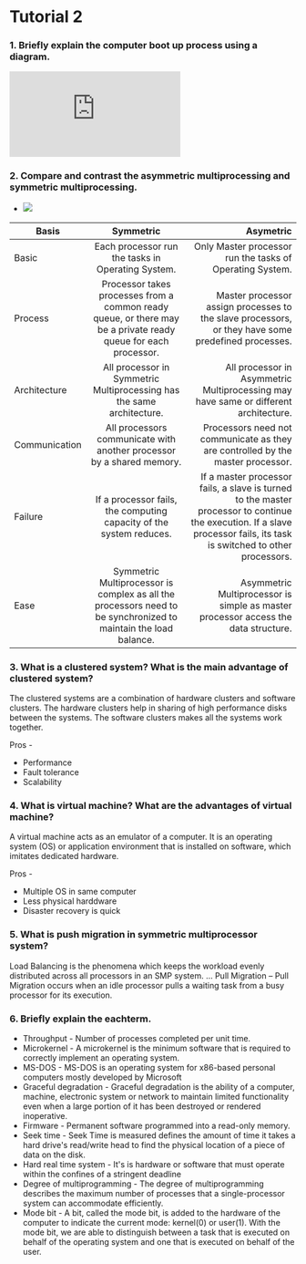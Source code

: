 # Tutorial 2

### 1. Briefly explain the computer boot up process using a diagram.

![](http://www.eclubfoundation.com/efansmart/JSS1/ckuploader.php?action=viewimage&image=Ym9vdHByb2Nlc3N0ZXN0MjcyOGUwMTIuanBn)

### 2. Compare and contrast the asymmetric multiprocessing and symmetric multiprocessing.
* ![](https://techdifferences.com/wp-content/uploads/2016/09/Symmetric-Multiprocessing-Vs-Asymmetric-Multiprocessing.jpg)

| Basis         | Symmetric           | Asymetric  |
| ------------- |:--------------------:| --------------:|
| Basic         | Each processor run the tasks in Operating System.  | Only Master processor run the tasks of Operating System. |
| Process     | Processor takes processes from a common ready queue, or there may be a private ready queue for each processor.     |   Master processor assign processes to the slave processors, or they have some predefined processes. |
| Architecture | All processor in Symmetric Multiprocessing has the same architecture.      |    All processor in Asymmetric Multiprocessing may have same or different architecture. |
|     Communication          |  All processors communicate with another processor by a shared memory.             |   Processors need not communicate as they are controlled by the master processor.    |
|     Failure          |       If a processor fails, the computing capacity of the system reduces.        |    If a master processor fails, a slave is turned to the master processor to continue the execution. If a slave processor fails, its task is switched to other processors.   |
|       Ease        |       Symmetric Multiprocessor is complex as all the processors need to be synchronized to maintain the load balance.        |    Asymmetric Multiprocessor is simple as master processor access the data structure.   |

### 3. What is a clustered system? What is the main advantage of clustered system?

The clustered systems are a combination of hardware clusters and software clusters. The hardware clusters help in sharing of high performance disks between the systems. The software clusters makes all the systems work together.

Pros - 
* Performance
* Fault tolerance
* Scalability

### 4. What is virtual machine? What are the advantages of virtual machine?

A virtual machine acts as an emulator of a computer. It is an operating system (OS) or application environment that is installed on software, which imitates dedicated hardware.

Pros - 
* Multiple OS in same computer
* Less physical harddware
* Disaster recovery is quick

### 5. What is push migration in symmetric multiprocessor system?

Load Balancing is the phenomena which keeps the workload evenly distributed across all processors in an SMP system. ... Pull Migration – Pull Migration occurs when an idle processor pulls a waiting task from a busy processor for its execution.

### 6. Briefly explain the eachterm.

* Throughput - Number of processes completed per unit time.
* Microkernel -  A microkernel is the minimum software that is required to correctly implement an operating system.
* MS-DOS - MS-DOS is an operating system for x86-based personal computers mostly developed by Microsoft
* Graceful degradation - Graceful degradation is the ability of a computer, machine, electronic system or network to maintain limited functionality even when a large portion of it has been destroyed or rendered inoperative.
* Firmware - Permanent software programmed into a read-only memory.
* Seek time - Seek Time is measured defines the amount of time it takes a hard drive's read/write head to find the physical location of a piece of data on the disk.
* Hard real time system - It's  is hardware or software that must operate within the confines of a stringent deadline
* Degree of multiprogramming - The degree of multiprogramming describes the maximum number of processes that a single-processor system can accommodate efficiently.
* Mode bit - A bit, called the mode bit, is added to the hardware of the computer to indicate the current mode: kernel(0) or user(1). With the mode bit, we are able to distinguish between a task that is executed on behalf of the operating system and one that is executed on behalf of the user.
